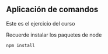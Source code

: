 ## Aplicación de comandos

Este es el ejercicio del curso

Recuerde instalar los paquetes de node

```
npm install
```